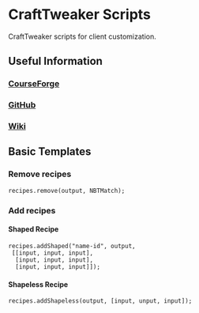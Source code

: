 # CraftTweaker Scripts
CraftTweaker scripts for client customization.

## Useful Information
### [CourseForge](https://www.curseforge.com/minecraft/mc-mods/crafttweaker)
### [GitHub](https://github.com/CraftTweaker/CraftTweaker)
### [Wiki](https://docs.blamejared.com/)

## Basic Templates
### Remove recipes
```zenscript
recipes.remove(output, NBTMatch);
```
### Add recipes

#### Shaped Recipe
```zenscript
recipes.addShaped("name-id", output,
 [[input, input, input],
  [input, input, input],
  [input, input, input]]);
```
#### Shapeless Recipe
```zenscript
recipes.addShapeless(output, [input, unput, input]);
```
